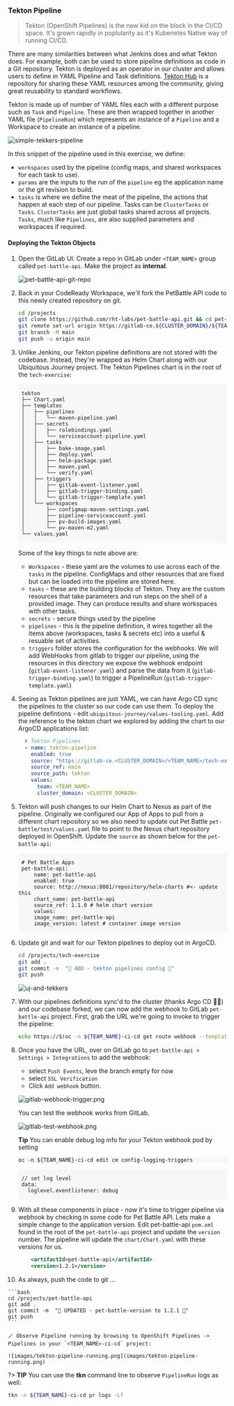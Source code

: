 ### Tekton Pipeline 
> Tekton (OpenShift Pipelines) is the new kid on the block in the CI/CD space. It's grown rapidly in poplularity as it's Kubenetes Native way of running CI/CD.

There are many similarities between what Jenkins does and what Tekton does. For example, both can be used to store pipeline definitions as code in a Git repository. Tekton is deployed as an operator in our cluster and allows users to define in YAML Pipeline and Task definitions. [Tekton Hub](https://hub.tekton.dev/) is a repository for sharing these YAML resources among the community, giving great reusability to standard workflows.

Tekton is made up of number of YAML files each with a different purpose such as `Task` and `Pipeline`. These are then wrapped together in another YAML file (`PipelineRun`) which represents an instance of a `Pipeline` and a Workspace to create an instance of a pipeline.

![simple-tekkers-pipeline](./images/simple-tekkers-pipeline.png)

In this snippet of the pipeline used in this exercise, we define:

* `workspaces` used by the pipeline (config maps, and shared workspaces for each task to use). 
* `params` are the inputs to the run of the `pipeline` eg the application name or the git revision to build. 
* `tasks` is where we define the meat of the pipeline, the actions that happen at each step of our pipeline. Tasks can be `ClusterTasks` or `Tasks`. `ClusterTasks` are just global tasks shared across all projects. `Tasks`, much like `Pipelines`, are also supplied parameters and workspaces if required.  

#### Deploying the Tekton Objects

1. Open the GitLab UI. Create a repo in GitLab under `<TEAM_NAME>` group called `pet-battle-api`. Make the project as **internal**.

    ![pet-battle-api-git-repo](images/pet-battle-api-git-repo.png)

2. Back in your CodeReady Workspace, we'll fork the PetBattle API code to this newly created repository on git.

    ```bash
    cd /projects
    git clone https://github.com/rht-labs/pet-battle-api.git && cd pet-battle-api
    git remote set-url origin https://gitlab-ce.${CLUSTER_DOMAIN}/${TEAM_NAME}/pet-battle-api.git
    git branch -M main
    git push -u origin main
    ```

3. Unlike Jenkins, our Tekton pipeline definitions are not stored with the codebase. Instead, they're wrapped as Helm Chart along with our Ubiquitous Journey project. The Tekton Pipelines chart is in the root of the `tech-exercise`:
    <div class="highlight" style="background: #f7f7f7">
    <pre><code class="language-bash">
    tekton
    ├── Chart.yaml
    ├── templates
    │   ├── pipelines
    │   │   └── maven-pipeline.yaml
    │   ├── secrets
    │   │   ├── rolebindings.yaml
    │   │   └── serviceaccount-pipeline.yaml
    │   ├── tasks
    │   │   ├── bake-image.yaml
    │   │   ├── deploy.yaml
    │   │   ├── helm-package.yaml
    │   │   ├── maven.yaml
    │   │   └── verify.yaml
    │   ├── triggers
    │   │   ├── gitlab-event-listener.yaml
    │   │   ├── gitlab-trigger-binding.yaml
    │   │   └── gitlab-trigger-template.yaml
    │   └── workspaces
    │       ├── configmap-maven-settings.yaml
    │       ├── pipeline-serviceaccount.yaml
    │       ├── pv-build-images.yaml
    │       └── pv-maven-m2.yaml
    └── values.yaml
    </code></pre></div>

    Some of the key things to note above are:

   * `Workspaces` - these yaml are the volumes to use across each of the `tasks` in the pipeline. ConfigMaps and other resources that are fixed but can be loaded into the pipeline are stored here.
   * `tasks` - these are the building blocks of Tekton. They are the custom resources that take parameters and run steps on the shell of a provided image. They can produce results and share workspaces with other tasks. 
   * `secrets` - secure things used by the pipeline
   * `pipelines` -  this is the pipeline definition, it wires together all the items above (workspaces, tasks & secrets etc) into a useful & resuable set of activities.
   * `triggers` folder stores the configuration for the webhooks. We will add WebHooks from gitlab to trigger our pipeline, using the resources in this directory we expose the webhook endpoint (`gitlab-event-listener.yaml`) and parse the data from it (`gitlab-trigger-binding.yaml`) to trigger a PipelineRun (`gitlab-trigger-template.yaml`)

4. Seeing as Tekton pipelines are just YAML, we can have Argo CD sync the pipelines to the cluster so our code can use them. To deploy the pipeline defintions - edit `ubiquitous-journey/values-tooling.yaml`. Add the reference to the tekton chart we explored by adding the chart to our ArgoCD applications list:

    ```yaml
      # Tekton Pipelines
      - name: tekton-pipeline
        enabled: true
        source: "https://gitlab-ce.<CLUSTER_DOMAIN>/<TEAM_NAME>/tech-exercise.git"
        source_ref: main
        source_path: tekton
        values:
          team: <TEAM_NAME>
          cluster_domain: <CLUSTER_DOMAIN>
    ```

5. Tekton will push changes to our Helm Chart to Nexus as part of the pipeline. Originally we configured our App of Apps to pull from a different chart repository so we also need to update out Pet Battle `pet-battle/test/values.yaml` file to point to the Nexus chart repository deployed in OpenShift. Update the `source` as shown below for the `pet-battle-api`:

    <div class="highlight" style="background: #f7f7f7">
    <pre><code class="language-yaml">
    # Pet Battle Apps
    pet-battle-api:
        name: pet-battle-api
        enabled: true
        source: http://nexus:8081/repository/helm-charts #<- update this
        chart_name: pet-battle-api
        source_ref: 1.1.0 # helm chart version
        values:
        image_name: pet-battle-api
        image_version: latest # container image version
    </code></pre></div>

6. Update git and wait for our Tekton pipelines to deploy out in ArgoCD.

    ```bash
    cd /projects/tech-exercise
    git add .
    git commit -m  "🍕 ADD - tekton pipelines config 🍕"
    git push 
    ```

    ![uj-and-tekkers](./images/uj-and-tekkers.png)


7. With our pipelines definitions sync'd to the cluster (thanks Argo CD 🐙👏) and our codebase forked, we can now add the webhook to GitLab `pet-battle-api` project. First, grab the URL we're going to invoke to trigger the pipeline:

    ```bash
    echo https://$(oc -n ${TEAM_NAME}-ci-cd get route webhook --template='{{ .spec.host }}')
    ```

8. Once you have the URL, over on GitLab go to `pet-battle-api > Settings > Integrations` to add the webhook:

    * select `Push Events`, leve the branch empty for now
    * select `SSL Verification`
    * Click `Add webhook` button.

    ![gitlab-webhook-trigger.png](images/gitlab-webhook-trigger.png)

    You can test the webhook works from GitLab.

    ![gitlab-test-webhook.png](images/gitlab-test-webhook.png)

    <p class="warn"><b>Tip</b> You can enable debug log info for your Tekton webhook pod by setting <div class="highlight" style="background: #f7f7f7"><pre><code class="language-bash">oc -n ${TEAM_NAME}-ci-cd edit cm config-logging-triggers</code></pre></div></p>

    <div class="highlight" style="background: #f7f7f7">
    <pre><code class="language-yaml">
    // set log level
    data:
      loglevel.eventlistener: debug
    </code></pre></div>

9. With all these components in place - now it's time to trigger pipeline via webhook by checking in some code for Pet Battle API. Lets make a simple change to the application version. Edit pet-battle-api `pom.xml` found in the root of the `pet-battle-api` project and update the `version` number. The pipeline will update the `chart/Chart.yaml` with these versions for us.

    ```xml
        <artifactId>pet-battle-api</artifactId>
        <version>1.2.1</version>
    ```
 
10.  As always, push the code to git ...

    ```bash
    cd /projects/pet-battle-api
    git add .
    git commit -m  "🍕 UPDATED - pet-battle-version to 1.2.1 🍕"
    git push 
    ```

    🪄 Observe Pipeline running by browsing to OpenShift Pipelines -> Pipelines in your `<TEAM_NAME>-ci-cd` project:

    ![images/tekton-pipeline-running.png](images/tekton-pipeline-running.png)

?> **TIP** You can use the **tkn** command line to observe `PipelineRun` logs as well:

```bash
tkn -n ${TEAM_NAME}-ci-cd pr logs -Lf
```
